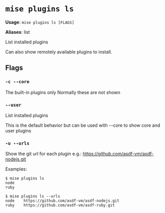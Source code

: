 # `mise plugins ls`

**Usage**: `mise plugins ls [FLAGS]`

**Aliases**: list

List installed plugins

Can also show remotely available plugins to install.

## Flags

### `-c --core`

The built-in plugins only
Normally these are not shown

### `--user`

List installed plugins

This is the default behavior but can be used with --core
to show core and user plugins

### `-u --urls`

Show the git url for each plugin
e.g.: <https://github.com/asdf-vm/asdf-nodejs.git>

Examples:

    $ mise plugins ls
    node
    ruby

    $ mise plugins ls --urls
    node    https://github.com/asdf-vm/asdf-nodejs.git
    ruby    https://github.com/asdf-vm/asdf-ruby.git
